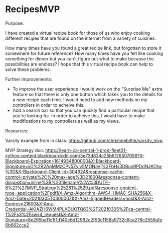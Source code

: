 # RecipesMVP

Purpose:

I have created a virtual recipe book for those of us who enjoy cooking different recipes that are found on the internet from a variety of cuisines. 

How many times have you found a great recipe link, but forgotten to store it somewhere for future reference? How many times have you felt like cooking something for dinner
but you can't figure out what to make because the possibilities are endless? I hope that this virtual recipe book can help to solve these problems.

Further improvements: 

- To improve the user experience I would work on the "Surprise Me" extra feature so that there is only one button which takes you to the details for a new recipe each time. I would need to add new methods on my controllers in order to acheive this.
- Add a search bar so that you can quickly find a particular recipe that you're looking for. In order to acheive this, I would have to make modifications to my controllers as well as my views. 

Resources:

Varsity example from in class: https://github.com/christinebittle/varsity_mvp 

MVP Strategy doc: https://learn-ca-central-1-prod-fleet01-xythos.content.blackboardcdn.com/5e73d824c25b6/26507056?X-Blackboard-Expiration=1614934800000&X-Blackboard-Signature=xO%2B2ApMMzCPy5Zvlv5MONaVj%2FbHs3DBuvRPDdNJKOtw%3D&X-Blackboard-Client-Id=304924&response-cache-control=private%2C%20max-age%3D21600&response-content-disposition=inline%3B%20filename%2A%3DUTF-8%27%27MVP_Strategy%25281%2529.pdf&response-content-type=application%2Fpdf&X-Amz-Algorithm=AWS4-HMAC-SHA256&X-Amz-Date=20210305T030000Z&X-Amz-SignedHeaders=host&X-Amz-Expires=21600&X-Amz-Credential=AKIAZH6WM4PLXDUOTQ63%2F20210305%2Fca-central-1%2Fs3%2Faws4_request&X-Amz-Signature=8e295ba11c1f1d140c6d12962c2f93c1158a9732c8ca276c2559a1e6b662cce2



